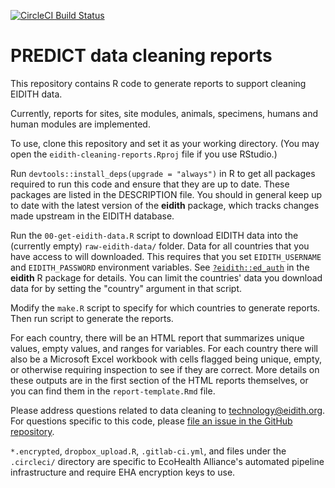 [![CircleCI Build Status](https://circleci.com/gh/ecohealthalliance/eidith-cleaning-reports.svg?style=svg&circle-token=33f2118a7d105d8eddfe688e7cd626268dc6e4f1)](https://circleci.com/gh/ecohealthalliance/eidith-cleaning-reports)

# PREDICT data cleaning reports

This repository contains R code to generate reports to support cleaning EIDITH data.

Currently, reports for sites, site modules, animals, specimens, humans and human modules are implemented.

To use, clone this repository and set it as your working directory. (You may open
the `eidith-cleaning-reports.Rproj` file if you use RStudio.)

Run `devtools::install_deps(upgrade = "always")` in R to get all packages 
required to run this code and ensure that they are up to date.
These packages are listed in the DESCRIPTION file. You should in general keep
up to date with the latest version of the **eidith** package, which tracks
changes made upstream in the EIDITH database.

Run the `00-get-eidith-data.R` script to download EIDITH data into the (currently empty)
`raw-eidith-data/`
folder.  Data for all countries that you have access to will downloaded.
This requires that you set `EIDITH_USERNAME` and `EIDITH_PASSWORD`
environment variables.  See [`?eidith::ed_auth`](https://ecohealthalliance.github.io/eidith/reference/ed_auth.html) in the **eidith** R package for details.
You can limit the countries' data you download data for by setting the "country"
argument in that script. 

Modify the `make.R` script to specify for which countries to generate reports. Then run
script to generate the reports.

For each country, there will be
an HTML report that summarizes unique values, empty values, and ranges for variables.  For each country there will also be
a Microsoft Excel workbook with cells flagged being unique, empty, or otherwise
requiring inspection to see if they are correct.  More details on these outputs
are in the first section of the HTML reports themselves, or you can find them
in the `report-template.Rmd` file.

Please address questions related to data cleaning to technology@eidith.org.  For
questions specific to this code, please [file an issue in the GitHub repository](https://github.com/ecohealthalliance/eidith-cleaning-reports/issues).

`*.encrypted`, `dropbox_upload.R`, `.gitlab-ci.yml`, and files under the `.circleci/` directory are specific
to EcoHealth Alliance's automated pipeline infrastructure and require EHA
encryption keys to use.





